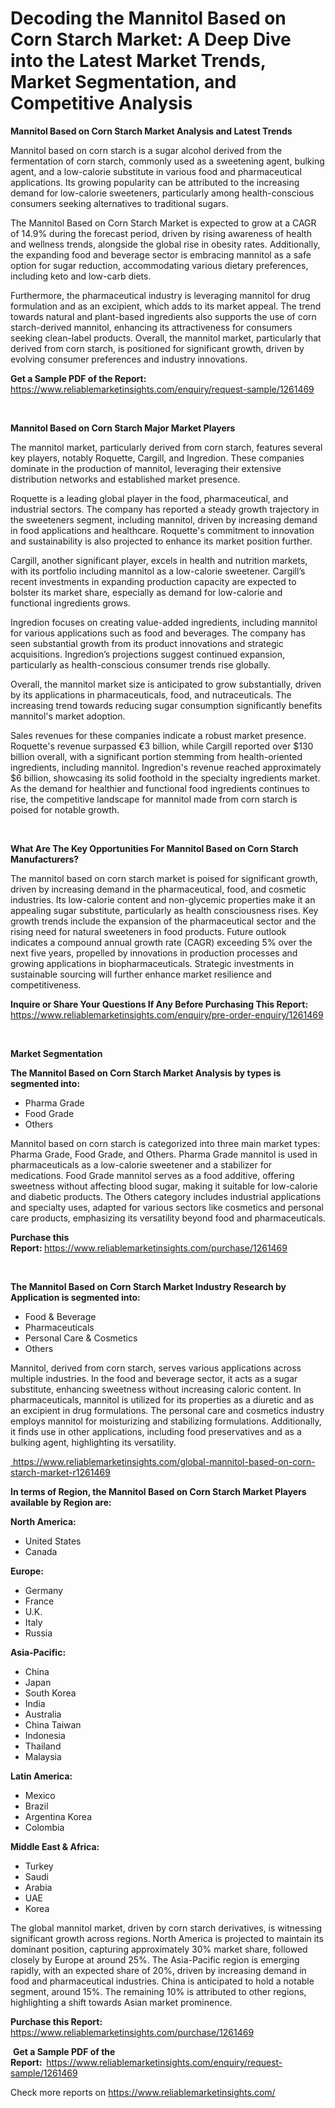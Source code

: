 <p><h1>Decoding the Mannitol Based on Corn Starch Market: A Deep Dive into the Latest Market Trends, Market Segmentation, and Competitive Analysis</h1></p><p><strong>Mannitol Based on Corn Starch Market Analysis and Latest Trends</strong></p>
<p><p>Mannitol based on corn starch is a sugar alcohol derived from the fermentation of corn starch, commonly used as a sweetening agent, bulking agent, and a low-calorie substitute in various food and pharmaceutical applications. Its growing popularity can be attributed to the increasing demand for low-calorie sweeteners, particularly among health-conscious consumers seeking alternatives to traditional sugars.</p><p>The Mannitol Based on Corn Starch Market is expected to grow at a CAGR of 14.9% during the forecast period, driven by rising awareness of health and wellness trends, alongside the global rise in obesity rates. Additionally, the expanding food and beverage sector is embracing mannitol as a safe option for sugar reduction, accommodating various dietary preferences, including keto and low-carb diets.</p><p>Furthermore, the pharmaceutical industry is leveraging mannitol for drug formulation and as an excipient, which adds to its market appeal. The trend towards natural and plant-based ingredients also supports the use of corn starch-derived mannitol, enhancing its attractiveness for consumers seeking clean-label products. Overall, the mannitol market, particularly that derived from corn starch, is positioned for significant growth, driven by evolving consumer preferences and industry innovations.</p></p>
<p><strong>Get a Sample PDF of the Report:&nbsp;</strong> <a href="https://www.reliablemarketinsights.com/enquiry/request-sample/1261469?utm_campaign=3267&utm_medium=2&utm_source=Github&utm_content=ia&utm_term=03042025&utm_id=mannitol-based-on-corn-starch">https://www.reliablemarketinsights.com/enquiry/request-sample/1261469</a></p>
<p>&nbsp;</p>
<p><strong>Mannitol Based on Corn Starch Major Market Players</strong></p>
<p><p>The mannitol market, particularly derived from corn starch, features several key players, notably Roquette, Cargill, and Ingredion. These companies dominate in the production of mannitol, leveraging their extensive distribution networks and established market presence.</p><p>Roquette is a leading global player in the food, pharmaceutical, and industrial sectors. The company has reported a steady growth trajectory in the sweeteners segment, including mannitol, driven by increasing demand in food applications and healthcare. Roquette's commitment to innovation and sustainability is also projected to enhance its market position further.</p><p>Cargill, another significant player, excels in health and nutrition markets, with its portfolio including mannitol as a low-calorie sweetener. Cargill’s recent investments in expanding production capacity are expected to bolster its market share, especially as demand for low-calorie and functional ingredients grows.</p><p>Ingredion focuses on creating value-added ingredients, including mannitol for various applications such as food and beverages. The company has seen substantial growth from its product innovations and strategic acquisitions. Ingredion’s projections suggest continued expansion, particularly as health-conscious consumer trends rise globally.</p><p>Overall, the mannitol market size is anticipated to grow substantially, driven by its applications in pharmaceuticals, food, and nutraceuticals. The increasing trend towards reducing sugar consumption significantly benefits mannitol's market adoption.</p><p>Sales revenues for these companies indicate a robust market presence. Roquette's revenue surpassed €3 billion, while Cargill reported over $130 billion overall, with a significant portion stemming from health-oriented ingredients, including mannitol. Ingredion's revenue reached approximately $6 billion, showcasing its solid foothold in the specialty ingredients market. As the demand for healthier and functional food ingredients continues to rise, the competitive landscape for mannitol made from corn starch is poised for notable growth.</p></p>
<p>&nbsp;</p>
<p><strong>What Are The Key Opportunities For Mannitol Based on Corn Starch Manufacturers?</strong></p>
<p><p>The mannitol based on corn starch market is poised for significant growth, driven by increasing demand in the pharmaceutical, food, and cosmetic industries. Its low-calorie content and non-glycemic properties make it an appealing sugar substitute, particularly as health consciousness rises. Key growth trends include the expansion of the pharmaceutical sector and the rising need for natural sweeteners in food products. Future outlook indicates a compound annual growth rate (CAGR) exceeding 5% over the next five years, propelled by innovations in production processes and growing applications in biopharmaceuticals. Strategic investments in sustainable sourcing will further enhance market resilience and competitiveness.</p></p>
<p><strong>Inquire or Share Your Questions If Any Before Purchasing This Report:</strong> <a href="https://www.reliablemarketinsights.com/enquiry/pre-order-enquiry/1261469?utm_campaign=3267&utm_medium=2&utm_source=Github&utm_content=ia&utm_term=03042025&utm_id=mannitol-based-on-corn-starch">https://www.reliablemarketinsights.com/enquiry/pre-order-enquiry/1261469</a></p>
<p>&nbsp;</p>
<p><strong>Market Segmentation</strong></p>
<p><strong>The Mannitol Based on Corn Starch Market Analysis by types is segmented into:</strong></p>
<p><ul><li>Pharma Grade</li><li>Food Grade</li><li>Others</li></ul></p>
<p><p>Mannitol based on corn starch is categorized into three main market types: Pharma Grade, Food Grade, and Others. Pharma Grade mannitol is used in pharmaceuticals as a low-calorie sweetener and a stabilizer for medications. Food Grade mannitol serves as a food additive, offering sweetness without affecting blood sugar, making it suitable for low-calorie and diabetic products. The Others category includes industrial applications and specialty uses, adapted for various sectors like cosmetics and personal care products, emphasizing its versatility beyond food and pharmaceuticals.</p></p>
<p><strong>Purchase this Report:&nbsp;</strong><a href="https://www.reliablemarketinsights.com/purchase/1261469?utm_campaign=3267&utm_medium=2&utm_source=Github&utm_content=ia&utm_term=03042025&utm_id=mannitol-based-on-corn-starch">https://www.reliablemarketinsights.com/purchase/1261469</a></p>
<p>&nbsp;</p>
<p><strong>The Mannitol Based on Corn Starch Market Industry Research by Application is segmented into:</strong></p>
<p><ul><li>Food & Beverage</li><li>Pharmaceuticals</li><li>Personal Care & Cosmetics</li><li>Others</li></ul></p>
<p><p>Mannitol, derived from corn starch, serves various applications across multiple industries. In the food and beverage sector, it acts as a sugar substitute, enhancing sweetness without increasing caloric content. In pharmaceuticals, mannitol is utilized for its properties as a diuretic and as an excipient in drug formulations. The personal care and cosmetics industry employs mannitol for moisturizing and stabilizing formulations. Additionally, it finds use in other applications, including food preservatives and as a bulking agent, highlighting its versatility.</p></p>
<p><a href="https://www.reliablemarketinsights.com/global-mannitol-based-on-corn-starch-market-r1261469?utm_campaign=3267&utm_medium=2&utm_source=Github&utm_content=ia&utm_term=03042025&utm_id=mannitol-based-on-corn-starch">&nbsp;https://www.reliablemarketinsights.com/global-mannitol-based-on-corn-starch-market-r1261469</a></p>
<p><strong>In terms of Region, the Mannitol Based on Corn Starch Market Players available by Region are:</strong></p>
<p>
    <p> <strong> North America: </strong>
        <ul>
            <li>United States</li>
            <li>Canada</li>
        </ul>
        </p> 
    <p> <strong> Europe: </strong>
        <ul>
            <li>Germany</li>
            <li>France</li>
            <li>U.K.</li>
            <li>Italy</li>
            <li>Russia</li>
        </ul>
        </p> 
    <p> <strong> Asia-Pacific: </strong>
        <ul>
            <li>China</li>
            <li>Japan</li>
            <li>South Korea</li>
            <li>India</li>
            <li>Australia</li>
            <li>China Taiwan</li>
            <li>Indonesia</li>
            <li>Thailand</li>
            <li>Malaysia</li>
        </ul>
        </p> 
    <p> <strong> Latin America: </strong>
        <ul>
            <li>Mexico</li>
            <li>Brazil</li>
            <li>Argentina Korea</li>
            <li>Colombia</li>
        </ul>
        </p> 
    <p> <strong> Middle East & Africa: </strong>
        <ul>
            <li>Turkey</li>
            <li>Saudi</li>
            <li>Arabia</li>
            <li>UAE</li>
            <li>Korea</li>
        </ul>
    </p>
    </p>
<p><p>The global mannitol market, driven by corn starch derivatives, is witnessing significant growth across regions. North America is projected to maintain its dominant position, capturing approximately 30% market share, followed closely by Europe at around 25%. The Asia-Pacific region is emerging rapidly, with an expected share of 20%, driven by increasing demand in food and pharmaceutical industries. China is anticipated to hold a notable segment, around 15%. The remaining 10% is attributed to other regions, highlighting a shift towards Asian market prominence.</p></p>
<p><strong>Purchase this Report: </strong><a href="https://www.reliablemarketinsights.com/purchase/1261469?utm_campaign=3267&utm_medium=2&utm_source=Github&utm_content=ia&utm_term=03042025&utm_id=mannitol-based-on-corn-starch">https://www.reliablemarketinsights.com/purchase/1261469</a></p>
<p>&nbsp;<strong>Get a Sample PDF of the Report:&nbsp;&nbsp;</strong><a href="https://www.reliablemarketinsights.com/enquiry/request-sample/1261469?utm_campaign=3267&utm_medium=2&utm_source=Github&utm_content=ia&utm_term=03042025&utm_id=mannitol-based-on-corn-starch">https://www.reliablemarketinsights.com/enquiry/request-sample/1261469</a></p>
<p><strong></strong></p>
<p>Check more reports on <a href="https://www.reliablemarketinsights.com/?utm_campaign=3267&utm_medium=2&utm_source=Github&utm_content=ia&utm_term=03042025&utm_id=mannitol-based-on-corn-starch">https://www.reliablemarketinsights.com/</a></p>